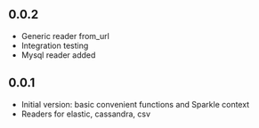 ## 0.0.2
* Generic reader from_url
* Integration testing
* Mysql reader added

## 0.0.1
* Initial version: basic convenient functions and Sparkle context
* Readers for elastic, cassandra, csv